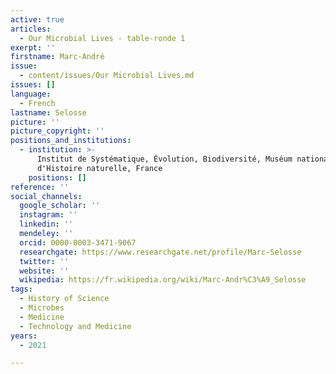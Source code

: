 ```yaml
---
active: true
articles:
  - Our Microbial Lives - table-ronde 1
exerpt: ''
firstname: Marc-André
issue:
  - content/issues/Our Microbial Lives.md
issues: []
language:
  - French
lastname: Selosse
picture: ''
picture_copyright: ''
positions_and_institutions:
  - institution: >-
      Institut de Systématique, Évolution, Biodiversité, Muséum national
      d'Histoire naturelle, France
    positions: []
reference: ''
social_channels:
  google_scholar: ''
  instagram: ''
  linkedin: ''
  mendeley: ''
  orcid: 0000-0003-3471-9067
  researchgate: https://www.researchgate.net/profile/Marc-Selosse
  twitter: ''
  website: ''
  wikipedia: https://fr.wikipedia.org/wiki/Marc-Andr%C3%A9_Selosse
tags:
  - History of Science
  - Microbes
  - Medicine
  - Technology and Medicine
years:
  - 2021

---
```

